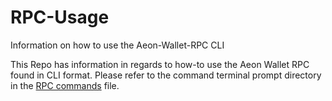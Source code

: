 # RPC-Usage
Information on how to use the Aeon-Wallet-RPC CLI


This Repo has information in regards to how-to use the Aeon Wallet RPC found in CLI format. Please refer
to the command terminal prompt directory in the [RPC commands](https://github.com/AEONCommunity/RPC-Usage/blob/master/RPC%20Commands.md) file. 
